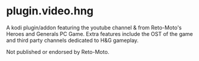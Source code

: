 # plugin.video.hng
A kodi plugin/addon featuring the youtube channel & from Reto-Moto's Heroes and Generals PC Game.
Extra features include the OST of the game and third party channels dedicated to H&G gameplay.

Not published or endorsed by Reto-Moto.
